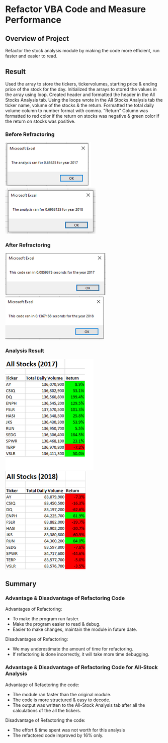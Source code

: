 # Refactor VBA Code and Measure Performance

## Overview of Project
Refactor the stock analysis module by making the code more efficient, run faster and easier to read.
	
	
## Result

Used the array to store the tickers, tickervolumes, starting price & ending price of the stock for the day. 
Initialized the arrays to stored the values in the array using loop. 
Created header and formatted the header in the All Stocks Analysis tab.
Using the loops wrote in the All Stocks Analysis tab the ticker name, volume of the stocks & the return.
Formatted the total daily volume column to number format with comma.
"Return" Column was formatted to red color if the return on stocks was negative & green color if the return on stocks was positive.

###	 Before Refractoring 
![image](Resources/2017RunTimeBeforeRefactoringVER2.png)&nbsp;&nbsp;&nbsp;&nbsp;![image](Resources/2018RunTimeBeforeRefactoringVER2.png)

###	After Refractoring 
![image](Resources/VBA_Challenge_2017.png)![image](Resources/VBA_Challenge_2018.png)

###     Analysis Result
![image](Resources/AllStocks2017OutputVER2.png) &nbsp;&nbsp;&nbsp;&nbsp;![image](Resources/AllStocks2018Output.png) 

## Summary

### Advantage & Disadvantage of Refactoring Code
	 
Advantages of Refactoring:
  * To make the program run faster.
  * Make the program easier to read & debug.
  * Easier to make changes, maintain the module in future date.
    	 
Disadvantages of Refactoring:
  - We may underestimate the amount of time for refactoring.
  - If refactoring is done incorrectly, it will take more time debugging.
 		
	
### Advantage & Disadvantage of Refactoring Code for All-Stock Analysis
Advantage of Refactoring the code:
- The module ran faster than the original module.
- The code is more structured & easy to decode.
- The output was written to the All-Stock Analysis tab after all the calculations of the all the tickers.

Disadvantage of Refactoring the code:
- The effort & time spent was not worth for this analysis
- The refactored code improved by 16% only. 

 
